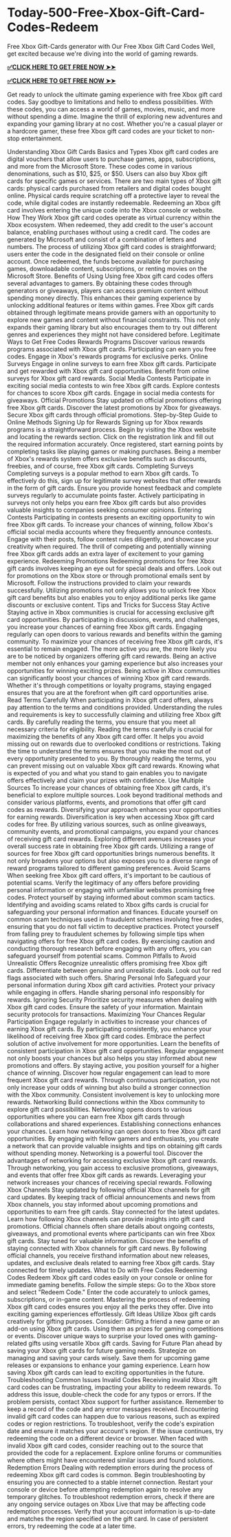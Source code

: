 # Today-500-Free-Xbox-Gift-Card-Codes-Redeem

Free Xbox Gift-Cards generator with Our Free Xbox Gift Card Codes Well, get excited because we're diving into the world of gaming rewards.

**[✅CLICK HERE TO GET FREE NOW ➤➤](https://rbx.offerjunkis.com/xbox-card/)**


**[✅CLICK HERE TO GET FREE NOW ➤➤](https://rbx.offerjunkis.com/xbox-card/)**

Get ready to unlock the ultimate gaming experience with free Xbox gift card codes. Say goodbye to limitations and hello to endless possibilities. With these codes, you can access a world of games, movies, music, and more without spending a dime. Imagine the thrill of exploring new adventures and expanding your gaming library at no cost. Whether you're a casual player or a hardcore gamer, these free Xbox gift card codes are your ticket to non-stop entertainment.

Understanding Xbox Gift Cards
Basics and Types
Xbox gift card codes are digital vouchers that allow users to purchase games, apps, subscriptions, and more from the Microsoft Store. These codes come in various denominations, such as $10, $25, or $50. Users can also buy Xbox gift cards for specific games or services.
There are two main types of Xbox gift cards: physical cards purchased from retailers and digital codes bought online. Physical cards require scratching off a protective layer to reveal the code, while digital codes are instantly redeemable. Redeeming an Xbox gift card involves entering the unique code into the Xbox console or website.
How They Work
Xbox gift card codes operate as virtual currency within the Xbox ecosystem. When redeemed, they add credit to the user's account balance, enabling purchases without using a credit card. The codes are generated by Microsoft and consist of a combination of letters and numbers.
The process of utilizing Xbox gift card codes is straightforward; users enter the code in the designated field on their console or online account. Once redeemed, the funds become available for purchasing games, downloadable content, subscriptions, or renting movies on the Microsoft Store.
Benefits of Using
Using free Xbox gift card codes offers several advantages to gamers. By obtaining these codes through generators or giveaways, players can access premium content without spending money directly. This enhances their gaming experience by unlocking additional features or items within games.
Free Xbox gift cards obtained through legitimate means provide gamers with an opportunity to explore new games and content without financial constraints. This not only expands their gaming library but also encourages them to try out different genres and experiences they might not have considered before.
Legitimate Ways to Get Free Codes
Rewards Programs
Discover various rewards programs associated with Xbox gift cards. Participating can earn you free codes. Engage in Xbox's rewards programs for exclusive perks.
Online Surveys
Engage in online surveys to earn free Xbox gift cards. Participate and get rewarded with Xbox gift card opportunities. Benefit from online surveys for Xbox gift card rewards.
Social Media Contests
Participate in exciting social media contests to win free Xbox gift cards. Explore contests for chances to score Xbox gift cards. Engage in social media contests for giveaways.
Official Promotions
Stay updated on official promotions offering free Xbox gift cards. Discover the latest promotions by Xbox for giveaways. Secure Xbox gift cards through official promotions.
Step-by-Step Guide to Online Methods
Signing Up for Rewards
Signing up for Xbox rewards programs is a straightforward process. Begin by visiting the Xbox website and locating the rewards section. Click on the registration link and fill out the required information accurately. Once registered, start earning points by completing tasks like playing games or making purchases. Being a member of Xbox's rewards system offers exclusive benefits such as discounts, freebies, and of course, free Xbox gift cards.
Completing Surveys
Completing surveys is a popular method to earn Xbox gift cards. To effectively do this, sign up for legitimate survey websites that offer rewards in the form of gift cards. Ensure you provide honest feedback and complete surveys regularly to accumulate points faster. Actively participating in surveys not only helps you earn free Xbox gift cards but also provides valuable insights to companies seeking consumer opinions.
Entering Contests
Participating in contests presents an exciting opportunity to win free Xbox gift cards. To increase your chances of winning, follow Xbox's official social media accounts where they frequently announce contests. Engage with their posts, follow contest rules diligently, and showcase your creativity when required. The thrill of competing and potentially winning free Xbox gift cards adds an extra layer of excitement to your gaming experience.
Redeeming Promotions
Redeeming promotions for free Xbox gift cards involves keeping an eye out for special deals and offers. Look out for promotions on the Xbox store or through promotional emails sent by Microsoft. Follow the instructions provided to claim your rewards successfully. Utilizing promotions not only allows you to unlock free Xbox gift card benefits but also enables you to enjoy additional perks like game discounts or exclusive content.
Tips and Tricks for Success
Stay Active
Staying active in Xbox communities is crucial for accessing exclusive gift card opportunities. By participating in discussions, events, and challenges, you increase your chances of earning free Xbox gift cards. Engaging regularly can open doors to various rewards and benefits within the gaming community.
To maximize your chances of receiving free Xbox gift cards, it's essential to remain engaged. The more active you are, the more likely you are to be noticed by organizers offering gift card rewards. Being an active member not only enhances your gaming experience but also increases your opportunities for winning exciting prizes.
Being active in Xbox communities can significantly boost your chances of winning Xbox gift card rewards. Whether it's through competitions or loyalty programs, staying engaged ensures that you are at the forefront when gift card opportunities arise.
Read Terms Carefully
When participating in Xbox gift card offers, always pay attention to the terms and conditions provided. Understanding the rules and requirements is key to successfully claiming and utilizing free Xbox gift cards. By carefully reading the terms, you ensure that you meet all necessary criteria for eligibility.
Reading the terms carefully is crucial for maximizing the benefits of any Xbox gift card offer. It helps you avoid missing out on rewards due to overlooked conditions or restrictions. Taking the time to understand the terms ensures that you make the most out of every opportunity presented to you.
By thoroughly reading the terms, you can prevent missing out on valuable Xbox gift card rewards. Knowing what is expected of you and what you stand to gain enables you to navigate offers effectively and claim your prizes with confidence.
Use Multiple Sources
To increase your chances of obtaining free Xbox gift cards, it's beneficial to explore multiple sources. Look beyond traditional methods and consider various platforms, events, and promotions that offer gift card codes as rewards. Diversifying your approach enhances your opportunities for earning rewards.
Diversification is key when accessing Xbox gift card codes for free. By utilizing various sources, such as online giveaways, community events, and promotional campaigns, you expand your chances of receiving gift card rewards. Exploring different avenues increases your overall success rate in obtaining free Xbox gift cards.
Utilizing a range of sources for free Xbox gift card opportunities brings numerous benefits. It not only broadens your options but also exposes you to a diverse range of reward programs tailored to different gaming preferences.
Avoid Scams
When seeking free Xbox gift card offers, it's important to be cautious of potential scams. Verify the legitimacy of any offers before providing personal information or engaging with unfamiliar websites promising free codes. Protect yourself by staying informed about common scam tactics.
Identifying and avoiding scams related to Xbox gifts cards is crucial for safeguarding your personal information and finances. Educate yourself on common scam techniques used in fraudulent schemes involving free codes, ensuring that you do not fall victim to deceptive practices.
Protect yourself from falling prey to fraudulent schemes by following simple tips when navigating offers for free Xbox gift card codes. By exercising caution and conducting thorough research before engaging with any offers, you can safeguard yourself from potential scams.
Common Pitfalls to Avoid
Unrealistic Offers
Recognize unrealistic offers promising free Xbox gift cards. Differentiate between genuine and unrealistic deals. Look out for red flags associated with such offers.
Sharing Personal Info
Safeguard your personal information during Xbox gift card activities. Protect your privacy while engaging in offers. Handle sharing personal info responsibly for rewards.
Ignoring Security
Prioritize security measures when dealing with Xbox gift card codes. Ensure the safety of your information. Maintain security protocols for transactions.
Maximizing Your Chances
Regular Participation
Engage regularly in activities to increase your chances of earning Xbox gift cards. By participating consistently, you enhance your likelihood of receiving free Xbox gift card codes. Embrace the perfect solution of active involvement for more opportunities.
Learn the benefits of consistent participation in Xbox gift card opportunities. Regular engagement not only boosts your chances but also helps you stay informed about new promotions and offers. By staying active, you position yourself for a higher chance of winning.
Discover how regular engagement can lead to more frequent Xbox gift card rewards. Through continuous participation, you not only increase your odds of winning but also build a stronger connection with the Xbox community. Consistent involvement is key to unlocking more rewards.
Networking
Build connections within the Xbox community to explore gift card possibilities. Networking opens doors to various opportunities where you can earn free Xbox gift cards through collaborations and shared experiences. Establishing connections enhances your chances.
Learn how networking can open doors to free Xbox gift card opportunities. By engaging with fellow gamers and enthusiasts, you create a network that can provide valuable insights and tips on obtaining gift cards without spending money. Networking is a powerful tool.
Discover the advantages of networking for accessing exclusive Xbox gift card rewards. Through networking, you gain access to exclusive promotions, giveaways, and events that offer free Xbox gift cards as rewards. Leveraging your network increases your chances of receiving special rewards.
Following Xbox Channels
Stay updated by following official Xbox channels for gift card updates. By keeping track of official announcements and news from Xbox channels, you stay informed about upcoming promotions and opportunities to earn free gift cards. Stay connected for the latest updates.
Learn how following Xbox channels can provide insights into gift card promotions. Official channels often share details about ongoing contests, giveaways, and promotional events where participants can win free Xbox gift cards. Stay tuned for valuable information.
Discover the benefits of staying connected with Xbox channels for gift card news. By following official channels, you receive firsthand information about new releases, updates, and exclusive deals related to earning free Xbox gift cards. Stay connected for timely updates.
What to Do with Free Codes
Redeeming Codes
Redeem Xbox gift card codes easily on your console or online for immediate gaming benefits. Follow the simple steps:
Go to the Xbox store and select "Redeem Code."
Enter the code accurately to unlock games, subscriptions, or in-game content.
Mastering the process of redeeming Xbox gift card codes ensures you enjoy all the perks they offer. Dive into exciting gaming experiences effortlessly.
Gift Ideas
Utilize Xbox gift cards creatively for gifting purposes. Consider:
Gifting a friend a new game or an add-on using Xbox gift cards.
Using them as prizes for gaming competitions or events.
Discover unique ways to surprise your loved ones with gaming-related gifts using versatile Xbox gift cards.
Saving for Future
Plan ahead by saving your Xbox gift cards for future gaming needs.
Strategize on managing and saving your cards wisely.
Save them for upcoming game releases or expansions to enhance your gaming experience.
Learn how saving Xbox gift cards can lead to exciting opportunities in the future.
Troubleshooting Common Issues
Invalid Codes
Receiving invalid Xbox gift card codes can be frustrating, impacting your ability to redeem rewards. To address this issue, double-check the code for any typos or errors. If the problem persists, contact Xbox support for further assistance. Remember to keep a record of the code and any error messages received.
Encountering invalid gift card codes can happen due to various reasons, such as expired codes or region restrictions. To troubleshoot, verify the code's expiration date and ensure it matches your account's region. If the issue continues, try redeeming the code on a different device or browser.
When faced with invalid Xbox gift card codes, consider reaching out to the source that provided the code for a replacement. Explore online forums or communities where others might have encountered similar issues and found solutions.
Redemption Errors
Dealing with redemption errors during the process of redeeming Xbox gift card codes is common. Begin troubleshooting by ensuring you are connected to a stable internet connection. Restart your console or device before attempting redemption again to resolve any temporary glitches.
To troubleshoot redemption errors, check if there are any ongoing service outages on Xbox Live that may be affecting code redemption processes. Verify that your account information is up-to-date and matches the region specified on the gift card. In case of persistent errors, try redeeming the code at a later time.
